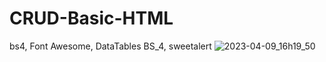 # CRUD-Basic-HTML
bs4, Font Awesome, DataTables BS_4, sweetalert
![2023-04-09_16h19_50](https://user-images.githubusercontent.com/94185583/230768327-5f094f80-299d-4f78-af0f-f72a904e84c7.png)
